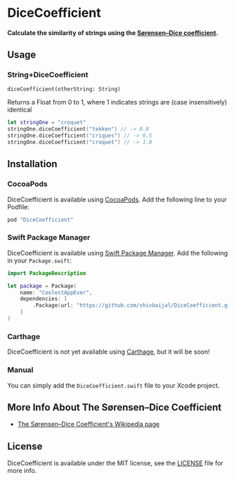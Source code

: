 # DiceCoefficient

#### Calculate the similarity of strings using the [Sørensen–Dice coefficient](https://en.wikipedia.org/wiki/S%C3%B8rensen%E2%80%93Dice_coefficient).

## Usage

### String+DiceCoefficient
```diceCoefficient(otherString: String)```

Returns a Float from 0 to 1, where 1 indicates strings are (case insensitively) identical

```swift
let stringOne = "croquet"
stringOne.diceCoefficient("tekken") // -> 0.0
stringOne.diceCoefficient("criques") // -> 0.5
stringOne.diceCoefficient("croquet") // -> 1.0
```

## Installation

### CocoaPods

DiceCoefficient is available using [CocoaPods](http://cocoapods.org). Add the following line to your Podfile:

```ruby
pod "DiceCoefficient"
```

### Swift Package Manager

DiceCoefficient is available using [Swift Package Manager](https://swift.org/package-manager/).
Add the following in your `Package.swift`:

```Swift
import PackageDescription

let package = Package(
    name: "CoolestAppEver",
    dependencies: [
        .Package(url: "https://github.com/shivbaijal/DiceCoefficient.git", majorVersion: 0)
    ]
)
```

### Carthage

DiceCoefficient is not yet available using [Carthage](https://github.com/Carthage/Carthage), but it will be soon!

### Manual

You can simply add the `DiceCoefficient.swift` file to your Xcode project.

## More Info About The Sørensen–Dice Coefficient

* [The Sørensen–Dice Coefficient's  Wikipedia page](https://en.wikipedia.org/wiki/S%C3%B8rensen%E2%80%93Dice_coefficient)

## License

DiceCoefficient is available under the MIT license, see the [LICENSE](https://github.com/shivbaijal/DiceCoefficient/blob/master/LICENSE) file for more info.
